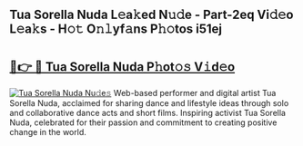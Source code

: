 ## Tua Sorella Nuda L𝚎a𝚔ed N𝚞𝚍e - Part-2eq Vi𝚍𝚎o L𝚎a𝚔s - H𝚘𝚝 O𝚗𝚕yf𝚊ns P𝚑𝚘tos i51ej

# <h2><a href="http://kfdere.oniu.top/?m=Tua+Sorella+Nuda">🔗👉 🔴 Tua Sorella Nuda P𝚑ot𝚘𝚜 V𝚒d𝚎o</a></h2>

[![Tua Sorella Nuda Nu𝚍e𝚜](https://i.imgur.com/0qMVB7G.gif)](http://kfdere.oniu.top/?m=Tua+Sorella+Nuda)
Web-based performer and digital artist Tua Sorella Nuda, acclaimed for sharing dance and lifestyle ideas through solo and collaborative dance acts and short films. Inspiring activist Tua Sorella Nuda, celebrated for their passion and commitment to creating positive change in the world.  
